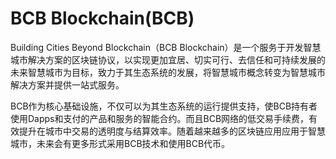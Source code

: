 # 

# BCB Blockchain(BCB)

Building Cities Beyond Blockchain（BCB Blockchain）是一个服务于开发智慧城市解决方案的区块链协议，以实现更加宜居、切实可行、去信任和可持续发展的未来智慧城市为目标，致力于其生态系统的发展，将智慧城市概念转变为智慧城市解决方案并提供一站式服务。

BCB作为核心基础设施，不仅可以为其生态系统的运行提供支持，使BCB持有者使用Dapps和支付的产品和服务的智能合约。而且BCB网络的低交易手续费，有效提升在城市中交易的透明度与结算效率。随着越来越多的区块链应用应用于智慧城市，未来会有更多形式采用BCB技术和使用BCB代币。


